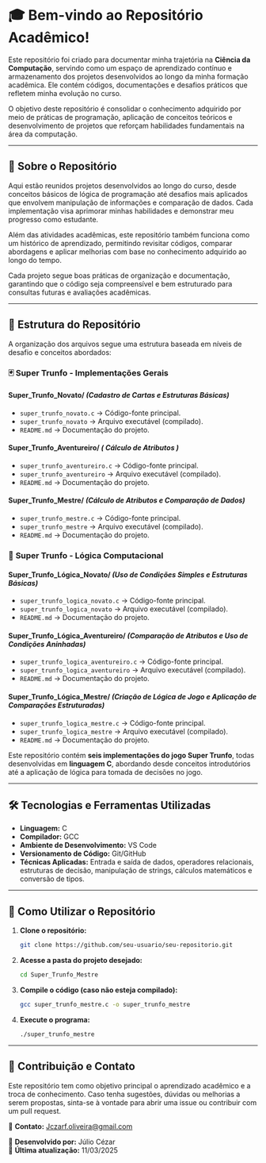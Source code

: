 # 🎓 Bem-vindo ao Repositório Acadêmico!

Este repositório foi criado para documentar minha trajetória na **Ciência da Computação**, servindo como um espaço de aprendizado contínuo e armazenamento dos projetos desenvolvidos ao longo da minha formação acadêmica. Ele contém códigos, documentações e desafios práticos que refletem minha evolução no curso.

O objetivo deste repositório é consolidar o conhecimento adquirido por meio de práticas de programação, aplicação de conceitos teóricos e desenvolvimento de projetos que reforçam habilidades fundamentais na área da computação.

---

## 📌 Sobre o Repositório

Aqui estão reunidos projetos desenvolvidos ao longo do curso, desde conceitos básicos de lógica de programação até desafios mais aplicados que envolvem manipulação de informações e comparação de dados. Cada implementação visa aprimorar minhas habilidades e demonstrar meu progresso como estudante.

Além das atividades acadêmicas, este repositório também funciona como um histórico de aprendizado, permitindo revisitar códigos, comparar abordagens e aplicar melhorias com base no conhecimento adquirido ao longo do tempo.

Cada projeto segue boas práticas de organização e documentação, garantindo que o código seja compreensível e bem estruturado para consultas futuras e avaliações acadêmicas.

---

## 📁 Estrutura do Repositório

A organização dos arquivos segue uma estrutura baseada em níveis de desafio e conceitos abordados:

### 🃏 **Super Trunfo - Implementações Gerais**

#### **Super_Trunfo_Novato/** *(Cadastro de Cartas e Estruturas Básicas)*
- `super_trunfo_novato.c` → Código-fonte principal.
- `super_trunfo_novato`    → Arquivo executável (compilado).
- `README.md`              → Documentação do projeto.

#### **Super_Trunfo_Aventureiro/** *( Cálculo de Atributos )*
- `super_trunfo_aventureiro.c` → Código-fonte principal.
- `super_trunfo_aventureiro`   → Arquivo executável (compilado).
- `README.md`                  → Documentação do projeto.

#### **Super_Trunfo_Mestre/** *(Cálculo de Atributos e Comparação de Dados)*
- `super_trunfo_mestre.c`      → Código-fonte principal.
- `super_trunfo_mestre`        → Arquivo executável (compilado).
- `README.md`                  → Documentação do projeto.

### 🧠 **Super Trunfo - Lógica Computacional**

#### **Super_Trunfo_Lógica_Novato/** *(Uso de Condições Simples e Estruturas Básicas)*
- `super_trunfo_logica_novato.c` → Código-fonte principal.
- `super_trunfo_logica_novato`   → Arquivo executável (compilado).
- `README.md`                    → Documentação do projeto.

#### **Super_Trunfo_Lógica_Aventureiro/** *(Comparação de Atributos e Uso de Condições Aninhadas)*
- `super_trunfo_logica_aventureiro.c` → Código-fonte principal.
- `super_trunfo_logica_aventureiro`   → Arquivo executável (compilado).
- `README.md`                          → Documentação do projeto.

#### **Super_Trunfo_Lógica_Mestre/** *(Criação de Lógica de Jogo e Aplicação de Comparações Estruturadas)*
- `super_trunfo_logica_mestre.c` → Código-fonte principal.
- `super_trunfo_logica_mestre`   → Arquivo executável (compilado).
- `README.md`                     → Documentação do projeto.

Este repositório contém **seis implementações do jogo Super Trunfo**, todas desenvolvidas em **linguagem C**, abordando desde conceitos introdutórios até a aplicação de lógica para tomada de decisões no jogo.

---

## 🛠️ Tecnologias e Ferramentas Utilizadas

- **Linguagem:** C
- **Compilador:** GCC
- **Ambiente de Desenvolvimento:** VS Code
- **Versionamento de Código:** Git/GitHub
- **Técnicas Aplicadas:** Entrada e saída de dados, operadores relacionais, estruturas de decisão, manipulação de strings, cálculos matemáticos e conversão de tipos.

---

## 🚀 Como Utilizar o Repositório

1. **Clone o repositório:**
   ```bash
   git clone https://github.com/seu-usuario/seu-repositorio.git
   ```
2. **Acesse a pasta do projeto desejado:**
   ```bash
   cd Super_Trunfo_Mestre
   ```
3. **Compile o código (caso não esteja compilado):**
   ```bash
   gcc super_trunfo_mestre.c -o super_trunfo_mestre
   ```
4. **Execute o programa:**
   ```bash
   ./super_trunfo_mestre
   ```

---

## 🤝 Contribuição e Contato

Este repositório tem como objetivo principal o aprendizado acadêmico e a troca de conhecimento. Caso tenha sugestões, dúvidas ou melhorias a serem propostas, sinta-se à vontade para abrir uma issue ou contribuir com um pull request.

📧 **Contato:** [Jczarf.oliveira@gmail.com](mailto:Jczarf.oliveira@gmail.com)

📌 **Desenvolvido por:** Júlio Cézar  
📅 **Última atualização:** 11/03/2025
